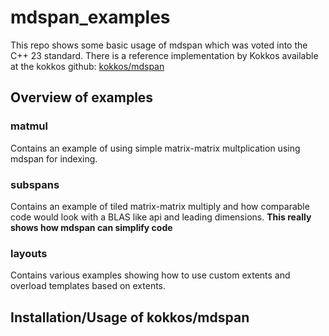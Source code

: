 # mdspan_examples

This repo shows some basic usage of mdspan which was voted into the C++ 23 standard. There is a reference implementation by Kokkos available at the kokkos github: [kokkos/mdspan](https://github.com/kokkos/mdspan)

## Overview of examples
### matmul
Contains an example of using simple matrix-matrix multplication using mdspan for indexing.

### subspans
Contains an example of tiled matrix-matrix multiply and how comparable code would look with a BLAS like api and leading dimensions. **This really shows how mdspan can simplify code**

### layouts
Contains various examples showing how to use custom extents and overload templates based on extents.

## Installation/Usage of kokkos/mdspan
